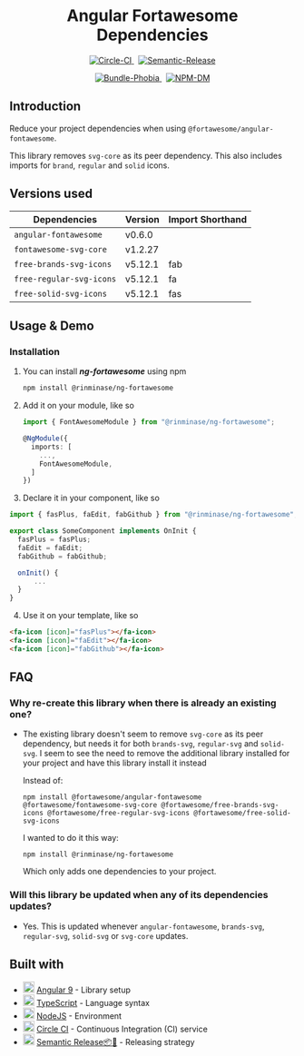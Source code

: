 <h1 align="center"> Angular Fortawesome Dependencies </h1>

<p align="center">
    <a href="https://circleci.com/gh/RinMinase/ng-fortawesome">
        <img alt="Circle-CI" src="https://img.shields.io/circleci/build/github/RinMinase/ng-fortawesome/master.svg?logo=circleci&style=for-the-badge">
    </a>&nbsp;
    <a href="https://semantic-release.gitbook.io/semantic-release/">
        <img alt="Semantic-Release" src="https://img.shields.io/badge/%20%20%F0%9F%93%A6%F0%9F%9A%80-semantic--release-e10079.svg?style=for-the-badge">
    </a>
</p>
<p align="center">
    <a href="https://bundlephobia.com/result?p=@rinminase/ng-fortawesome">
        <img alt="Bundle-Phobia" src="https://img.shields.io/bundlephobia/minzip/@rinminase/ng-fortawesome?logo=webpack&logoColor=white&style=for-the-badge">
    </a>&nbsp;
    <a href="https://www.npmjs.com/package/@rinminase/ng-fortawesome">
        <img alt="NPM-DM" src="https://img.shields.io/npm/dw/@rinminase/ng-fortawesome?logo=npm&style=for-the-badge">
    </a>
</p>

## Introduction

Reduce your project dependencies when using `@fortawesome/angular-fontawesome`.

This library removes `svg-core` as its peer dependency. This also includes imports for `brand`, `regular` and `solid` icons.

## Versions used

| Dependencies              | Version  |  Import Shorthand  |
| ------------------------- | -------- | ------------------ |
| `angular-fontawesome`     | v0.6.0   |                    |
| `fontawesome-svg-core`    | v1.2.27  |                    |
| `free-brands-svg-icons`   | v5.12.1  |     fab<Icon>      |
| `free-regular-svg-icons`  | v5.12.1  |     fa<Icon>       |
| `free-solid-svg-icons`    | v5.12.1  |     fas<Icon>      |

## Usage & Demo


### Installation

1. You can install ***ng-fortawesome*** using npm

    ```bash
    npm install @rinminase/ng-fortawesome
    ```

2. Add it on your module, like so

    ```typescript
    import { FontAwesomeModule } from "@rinminase/ng-fortawesome";

    @NgModule({
      imports: [
        ...,
        FontAwesomeModule,
      ]
    })
    ```

3. Declare it in your component, like so

  ```typescript
  import { fasPlus, faEdit, fabGithub } from "@rinminase/ng-fortawesome";

  export class SomeComponent implements OnInit {
    fasPlus = fasPlus;
    faEdit = faEdit;
    fabGithub = fabGithub;

    onInit() {
        ...
    }
  }
  ```

4. Use it on your template, like so

  ```html
  <fa-icon [icon]="fasPlus"></fa-icon>
  <fa-icon [icon]="faEdit"></fa-icon>
  <fa-icon [icon]="fabGithub"></fa-icon>
  ```

## FAQ

### Why re-create this library when there is already an existing one?

- The existing library doesn't seem to remove `svg-core` as its peer dependency, but needs it for both `brands-svg`, `regular-svg` and `solid-svg`. I seem to see the need to remove the additional library installed for your project and have this library install it instead

  Instead of:

  ```npm install @fortawesome/angular-fontawesome @fortawesome/fontawesome-svg-core @fortawesome/free-brands-svg-icons @fortawesome/free-regular-svg-icons @fortawesome/free-solid-svg-icons```

  I wanted to do it this way:

  ```npm install @rinminase/ng-fortawesome```

  Which only adds one dependencies to your project.

### Will this library be updated when any of its dependencies updates?

- Yes. This is updated whenever `angular-fontawesome`, `brands-svg`, `regular-svg`, `solid-svg` or `svg-core` updates.

## Built with
* <img width=20 height=20 src="https://angular.io/assets/images/favicons/favicon.ico"> [Angular 9](https://angular.io/) - Library setup
* <img width=20 height=20 src="https://www.typescriptlang.org/assets/images/icons/favicon-32x32.png"> [TypeScript](https://www.typescriptlang.org/) - Language syntax
* <img width=20 height=20 src="https://nodejs.org/static/images/favicons/favicon-32x32.png"> [NodeJS](https://nodejs.org/) - Environment
* <img width=20 height=20 src="https://dmmj3mmt94rvw.cloudfront.net/favicon-undefined.ico"> [Circle CI](https://circleci.com/) - Continuous Integration (CI) service
* <img width=20 height=20 src="https://blobscdn.gitbook.com/v0/b/gitbook-28427.appspot.com/o/spaces%2F-LGsE7zdvzHI5cG-XV6p%2Favatar.png?alt=media"> [Semantic Release📦🚀](https://semantic-release.gitbook.io/) - Releasing strategy
